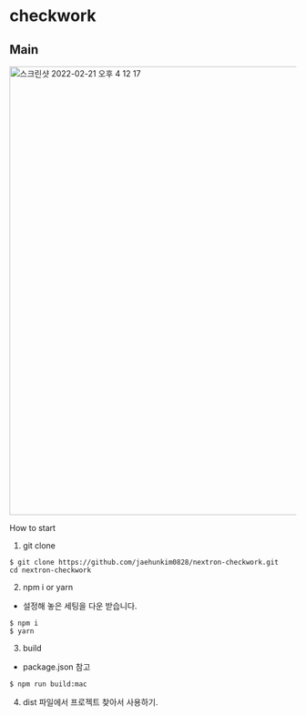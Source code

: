 # checkwork

## Main
<img width="788" alt="스크린샷 2022-02-21 오후 4 12 17" src="https://user-images.githubusercontent.com/98702217/154906157-827bcade-04c4-40ca-97e1-75fcfb2a7a3e.png">

How to start

1. git clone
```
$ git clone https://github.com/jaehunkim0828/nextron-checkwork.git
cd nextron-checkwork
```

2. npm i or yarn
  -  설정해 놓은 세팅을 다운 받습니다.
```
$ npm i 
$ yarn 
```

3. build
 - package.json 참고
```
$ npm run build:mac
```
4. dist 파일에서 프로젝트 찾아서 사용하기.
